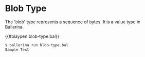 # Blob Type

The 'blob' type represents a sequence of bytes. It is a value type in Ballerina.

{{#playpen blob-type.bal}}

```bash
$ ballerina run blob-type.bal
Sample Text
```
